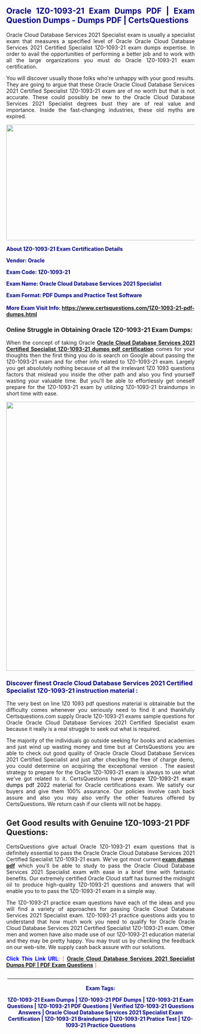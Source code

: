 <h2 style="text-align: justify;"><span style="color: #000080;">Oracle 1Z0-1093-21 Exam Dumps PDF | Exam Question Dumps - Dumps PDF | CertsQuestions</span></h2>
<p style="text-align: justify;">Oracle Cloud Database Services 2021 Specialist exam is usually a specialist exam that measures a specified level of Oracle Oracle Cloud Database Services 2021 Certified Specialist 1Z0-1093-21 exam dumps expertise. In order to avail the opportunities of performing a better job and to work with all the large organizations you must do Oracle 1Z0-1093-21 exam certification.</p>
<p style="text-align: justify;">You will discover usually those folks who're unhappy with your good results. They are going to argue that these Oracle Oracle Cloud Database Services 2021 Certified Specialist 1Z0-1093-21 exam are of no worth but that is not accurate. These could possibly be new to the Oracle Cloud Database Services 2021 Specialist degrees bust they are of real value and importance. Inside the fast-changing industries, these old myths are expired.</p>
<p><img style="display: block; margin-left: auto; margin-right: auto;" src="https://i.imgur.com/eaP4ae9.png" width="840" height="310" /></p>
<p><span style="color: #000080;"><strong>About 1Z0-1093-21 Exam Certification Details</strong></span></p>
<p><span style="color: #000080;"><strong>Vendor: Oracle<br /></strong></span></p>
<p><span style="color: #000080;"><strong>Exam Code: 1Z0-1093-21</strong></span></p>
<p><span style="color: #000080;"><strong>Exam Name: Oracle Cloud Database Services 2021 Specialist</strong></span></p>
<p><span style="color: #000080;"><strong>Exam Format: PDF Dumps and Practice Test Software<br /><br />More Exam Visit Info: <span style="color: #ff6600;"><a href="https://www.certsquestions.com/1Z0-1093-21-pdf-dumps.html">https://www.certsquestions.com/1Z0-1093-21-pdf-dumps.html</a></span></strong></span></p>
<h3>Online Struggle in Obtaining Oracle 1Z0-1093-21 Exam Dumps:</h3>
<p style="text-align: justify;">When the concept of taking Oracle <a href="https://www.certsquestions.com/1Z0-1093-21-pdf-dumps.html"><strong>Oracle Cloud Database Services 2021 Certified Specialist 1Z0-1093-21 dumps pdf certification</strong></a> comes for your thoughts then the first thing you do is search on Google about passing the 1Z0-1093-21 exam and for other info related to 1Z0-1093-21 exam. Largely you get absolutely nothing because of all the irrelevant 1Z0 1093 questions factors that mislead you inside the other path and also you find yourself wasting your valuable time. But you'll be able to effortlessly get oneself prepare for the 1Z0-1093-21 exam by utilizing 1Z0-1093-21 braindumps in short time with ease.</p>
<p><a href="https://www.certsquestions.com/1Z0-1093-21-pdf-dumps.html"><img style="display: block; margin-left: auto; margin-right: auto;" src="https://i.imgur.com/pxhoKQ2.png" width="720" /></a></p>
<h3><span style="color: #000080;">Discover finest Oracle Cloud Database Services 2021 Certified Specialist 1Z0-1093-21 instruction material :</span></h3>
<p style="text-align: justify;">The very best on line 1Z0 1093 pdf questions material is obtainable but the difficulty comes whenever you seriously need to find it and thankfully Certsquestions.com supply Oracle 1Z0-1093-21 exams sample questions for Oracle Oracle Cloud Database Services 2021 Certified Specialist exam because it really is a real struggle to seek out what is required.</p>
<p style="text-align: justify;">The majority of the individuals go outside seeking for books and academies and just wind up wasting money and time but at CertsQuestions you are able to check out good quality of Oracle Oracle Cloud Database Services 2021 Certified Specialist and just after checking the free of charge demo, you could determine on acquiring the exceptional version . The easiest strategy to prepare for the Oracle 1Z0-1093-21 exam is always to use what we've got related to it. CertsQuestions have <span style="color: #000000;">prepare 1Z0-1093-21 exam dumps pdf 2022</span> material for Oracle certifications exam. We satisfy our buyers and give them 100% assurance. Our policies involve cash back assure and also you may also verify the other features offered by CertsQuestions. We return cash if our clients will not be happy.</p>
<h2>Get Good results with Genuine 1Z0-1093-21 PDF Questions:</h2>
<p style="text-align: justify;">CertsQuestions give actual Oracle 1Z0-1093-21 exam questions that is definitely essential to pass the Oracle Oracle Cloud Database Services 2021 Certified Specialist 1Z0-1093-21 exam. We've got most current<strong>&nbsp;<a href="https://www.certsquestions.com/">exam dumps pdf</a></strong>&nbsp;which you'll be able to study to pass the Oracle Cloud Database Services 2021 Specialist exam with ease in a brief time with fantastic benefits. Our extremely certified Oracle Cloud staff has burned the midnight oil to produce high-quality 1Z0-1093-21 questions and answers that will enable you to to pass the 1Z0-1093-21 exam in a simple way.</p>
<p style="text-align: justify;">The 1Z0-1093-21 practice exam questions have each of the ideas and you will find a variety of approaches for passing Oracle Cloud Database Services 2021 Specialist exam. 1Z0-1093-21 practice questions aids you to understand that how much work you need to qualify for Oracle Oracle Cloud Database Services 2021 Certified Specialist 1Z0-1093-21 exam. Other men and women have also made use of our 1Z0-1093-21 education material and they may be pretty happy. You may trust us by checking the feedback on our web-site. We supply cash back assure with our solutions.</p>
<p style="text-align: justify;"><span style="color: #0000ff;"><strong>Click This Link URL</strong>:</span> <span style="color: #ff6600;">[ <strong><a href="https://www.certsquestions.com/oracle-cloud-certification.html">Oracle Cloud Database Services 2021 Specialist Dumps PDF | PDF Exam Questions</a></strong> ]</span></p>
<p style="text-align: center;">______________________________________________________________________________</p>
<p style="text-align: center;"><span style="color: #000080;"><strong>Exam Tags:</strong></span></p>
<p style="text-align: center;"><span style="color: #000080;"><strong>1Z0-1093-21 Exam Dumps | 1Z0-1093-21 PDF Dumps | 1Z0-1093-21 Exam Questions | 1Z0-1093-21 PDF Questions | Verified 1Z0-1093-21 Questions Answers | Oracle Cloud Database Services 2021 Specialist Exam Certification | 1Z0-1093-21 Braindumps | 1Z0-1093-21 Pratice Test | 1Z0-1093-21 Practice Questions</strong></span></p>
